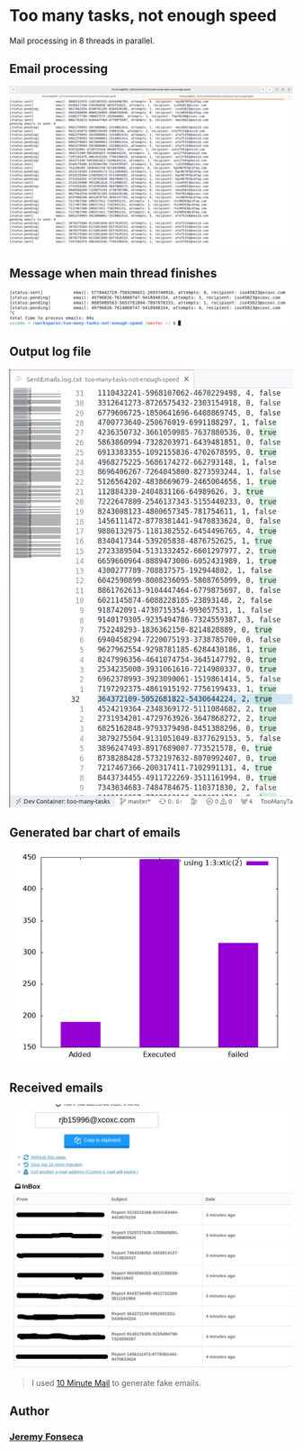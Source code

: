 # Too many tasks, not enough speed

Mail processing in 8 threads in parallel.

## Email processing

![Parallel processing](./assets/Screenshot%20from%202022-09-22%2012-45-01.png "Main process running")

## Message when main thread finishes

![Main thread finishes](./assets/Screenshot%20from%202022-09-22%2012-46-31.png)


## Output log file

![Logging file](./assets/Screenshot%20from%202022-09-22%2012-54-03.png "Output file")

## Generated bar chart of emails

![Bar chart](./assets/out.jpeg)


## Received emails

![Bar chart](./assets/Screenshot%20from%202022-09-22%2012-49-17.jpg)

> I used [10 Minute Mail](https://10minutemail.net/) to generate fake emails.

## Author

### [Jeremy Fonseca](https://github.com/fontseca)